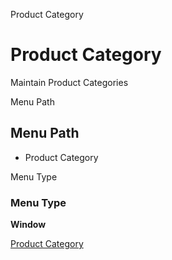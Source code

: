 
Product Category
# Product Category


Maintain Product Categories

Menu Path
## Menu Path



- Product Category

Menu Type
### Menu Type

**Window**


[Product Category](../../functional-guide/window/window-product-category.md)